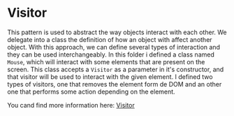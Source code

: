 # Visitor

This pattern is used to abstract the way objects interact with each other. We delegate into a class the definition of how an object with affect another object. With
this approach, we can define several types of interaction and they can be used interchangeably. In this folder i defined a class named `Mouse`, which will interact with
some elements that are present on the screen. This class accepts a `Visitor` as a parameter in it's constructor, and that visitor will be used to interact with the given element.
I defined two types of visitors, one that removes the element form de DOM and an other one that performs some action depending on the element.

You cand find more information here: [Visitor](https://en.wikipedia.org/wiki/Visitor_pattern)

